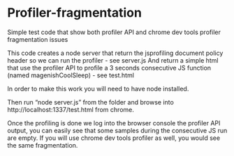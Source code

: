 # Profiler-fragmentation
Simple test code that show both profiler API and chrome dev tools profiler fragmentation issues 

This code creates a node server that return the jsprofiling  document policy header so we can run the profiler - see server.js
And return a simple html that use the profiler API to profile a 3 seconds consecutive JS function (named magenishCoolSleep) - see test.html

In order to make this work you will need to have node installed.

Then run “node server.js” from the folder and browse into http://localhost:1337/test.html from chrome.

Once the profiling is done we log into the browser console the profiler API output, you can easily see that some samples during the consecutive JS run are empty.
If you will use chrome dev tools profiler as well, you would see the same fragmentation.
